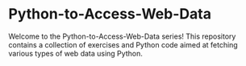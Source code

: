 # Python-to-Access-Web-Data

Welcome to the Python-to-Access-Web-Data series! This repository contains a collection of exercises and Python code aimed at fetching various types of web data using Python.